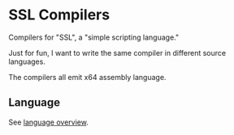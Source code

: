 # SSL Compilers

Compilers for "SSL", a "simple scripting language."

Just for fun, I want to write the same compiler in different source languages.

The compilers all emit x64 assembly language.

## Language

See [language overview](docs/LANGUAGE.md).


